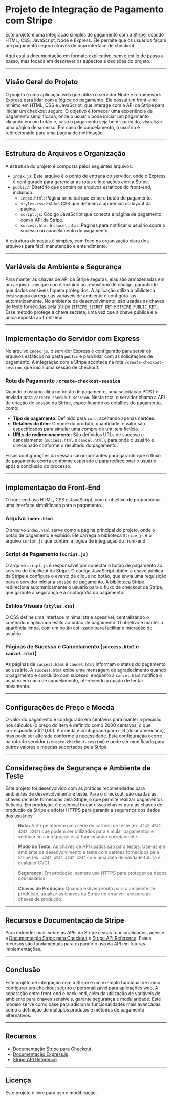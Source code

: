 # Projeto de Integração de Pagamento com Stripe

Este projeto é uma integração simples de pagamento com a [Stripe](https://stripe.com/), usando HTML, CSS, JavaScript, Node e Express. Ele permite que os usuários façam um pagamento seguro através de uma interface de checkout.

Aqui está a documentação em formato explicativo, sem o estilo de passo a passo, mas focada em descrever os aspectos e decisões do projeto.

---

## Visão Geral do Projeto

O projeto é uma aplicação web que utiliza o servidor Node e o framework Express para lidar com a lógica do pagamento. Ele possui um front-end mínimo em HTML, CSS e JavaScript, que interage com a API da Stripe para iniciar um checkout seguro. O objetivo é fornecer uma experiência de pagamento simplificada, onde o usuário pode iniciar um pagamento clicando em um botão e, caso o pagamento seja bem-sucedido, visualizar uma página de sucesso. Em caso de cancelamento, o usuário é redirecionado para uma página de notificação.

---

## Estrutura de Arquivos e Organização

A estrutura do projeto é composta pelos seguintes arquivos:

- `index.js`: Este arquivo é o ponto de entrada do servidor, onde o Express é configurado para gerenciar as rotas e interações com a Stripe.
- `public/`: Diretório que contém os arquivos estáticos do front-end, incluindo:
  - `index.html`: Página principal que exibe o botão de pagamento.
  - `styles.css`: Estilos CSS que definem a aparência do layout da página.
  - `script.js`: Código JavaScript que conecta a página de pagamento com a API da Stripe.
  - `success.html` e `cancel.html`: Páginas para notificar o usuário sobre o sucesso ou cancelamento do pagamento.

A estrutura de pastas é simples, com foco na organização clara dos arquivos para fácil manutenção e entendimento.

---

## Variáveis de Ambiente e Segurança

Para manter as chaves de API da Stripe seguras, elas são armazenadas em um arquivo `.env` que não é incluído no repositório de código, garantindo que dados sensíveis fiquem protegidos. A aplicação utiliza a biblioteca `dotenv` para carregar as variáveis de ambiente e configurá-las automaticamente. No ambiente de desenvolvimento, são usadas as chaves de teste fornecidas pela Stripe (`STRIPE_SECRET_KEY` e `STRIPE_PUBLIC_KEY`). Esse método protege a chave secreta, uma vez que a chave pública é a única exposta ao front-end.

---

## Implementação do Servidor com Express

No arquivo `index.js`, o servidor Express é configurado para servir os arquivos estáticos na pasta `public` e para lidar com as solicitações de pagamento. A integração com a Stripe acontece na rota `/create-checkout-session`, que inicia uma sessão de checkout.

### Rota de Pagamento `/create-checkout-session`

Quando o usuário clica no botão de pagamento, uma solicitação POST é enviada para `/create-checkout-session`. Nesta rota, o servidor chama a API de criação de sessão da Stripe, especificando os detalhes do pagamento, como:

- **Tipo de pagamento**: Definido para `card`, aceitando apenas cartões.
- **Detalhes do item**: O nome do produto, quantidade, e valor são especificados para simular uma compra de um item fictício.
- **URLs de redirecionamento**: São definidos URLs de sucesso e cancelamento (`success.html` e `cancel.html`), para onde o usuário é direcionado conforme o resultado do pagamento.

Essas configurações da sessão são importantes para garantir que o fluxo de pagamento ocorra conforme esperado e para redirecionar o usuário após a conclusão do processo.

---

## Implementação do Front-End

O front-end usa HTML, CSS e JavaScript, com o objetivo de proporcionar uma interface simplificada para o pagamento.

### Arquivo `index.html`

O arquivo `index.html` serve como a página principal do projeto, onde o botão de pagamento é exibido. Ele carrega a biblioteca `Stripe.js` e o arquivo `script.js` que contém a lógica de integração do front-end.

### Script de Pagamento (`script.js`)

O arquivo `script.js` é responsável por conectar o botão de pagamento ao serviço de checkout da Stripe. O código JavaScript obtém a chave pública da Stripe e configura o evento de clique no botão, que envia uma requisição para o servidor iniciar a sessão de pagamento. A biblioteca Stripe redireciona automaticamente o usuário para o fluxo de checkout da Stripe, que garante a segurança e a criptografia do pagamento.

### Estilos Visuais (`styles.css`)

O CSS define uma interface minimalista e acessível, centralizando o conteúdo e aplicando estilo ao botão de pagamento. O objetivo é manter a aparência limpa, com um botão estilizado para facilitar a interação do usuário.

### Páginas de Sucesso e Cancelamento (`success.html` e `cancel.html`)

As páginas de `success.html` e `cancel.html` informam o status do pagamento ao usuário. A `success.html` exibe uma mensagem de agradecimento quando o pagamento é concluído com sucesso, enquanto a `cancel.html` notifica o usuário em caso de cancelamento, oferecendo a opção de tentar novamente.

---

## Configurações de Preço e Moeda

O valor do pagamento é configurado em centavos para manter a precisão nos cálculos (o preço do item é definido como 2000 centavos, o que corresponde a $20,00). A moeda é configurada para `usd` (dólar americano), mas pode ser alterada conforme a necessidade. Esta configuração ocorre na rota do servidor (`/create-checkout-session`) e pode ser modificada para outros valores e moedas suportados pela Stripe.

---

## Considerações de Segurança e Ambiente de Teste

Este projeto foi desenvolvido com as práticas recomendadas para ambientes de desenvolvimento e teste. Para o checkout, são usadas as chaves de teste fornecidas pela Stripe, o que permite realizar pagamentos fictícios. Em produção, é essencial trocar essas chaves para as chaves de produção da Stripe e adotar HTTPS para garantir a segurança dos dados dos usuários.

> **Nota:** A Stripe oferece uma série de cartões de teste (ex: `4242 4242 4242 4242`) que podem ser utilizados para simular pagamentos e verificar se a integração está funcionando corretamente.

> **Modo de Teste**: As chaves de API usadas são para testes. Use-as em ambiente de desenvolvimento e teste com cartões fornecidos pela Stripe (ex.: `4242 4242 4242 4242` com uma data de validade futura e qualquer CVC).

> **Segurança**: Em produção, sempre use HTTPS para proteger os dados dos usuários.

> **Chaves de Produção**: Quando estiver pronto para o ambiente de produção, atualize as chaves da Stripe no arquivo `.env` para as chaves de produção.

---

## Recursos e Documentação da Stripe

Para entender mais sobre as APIs da Stripe e suas funcionalidades, acesse a [Documentação Stripe para Checkout](https://stripe.com/docs/checkout) e [Stripe API Reference](https://stripe.com/docs/api). Esses recursos são fundamentais para expandir o uso da API em futuras implementações.

---

## Conclusão

Este projeto de integração com a Stripe é um exemplo funcional de como configurar um checkout seguro e personalizável para aplicações web. A separação entre front-end e back-end, além da utilização de variáveis de ambiente para chaves sensíveis, garante segurança e modularidade. Este modelo serve como base para adicionar funcionalidades mais avançadas, como a definição de múltiplos produtos e métodos de pagamento alternativos.

--- 

## Recursos

- [Documentação Stripe para Checkout](https://stripe.com/docs/checkout)
- [Documentação Express.js](https://expressjs.com/)
- [Stripe API Reference](https://stripe.com/docs/api)

---

## Licença

Este projeto é livre para uso e modificação.

```